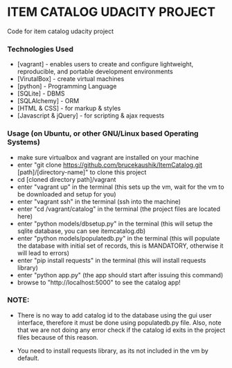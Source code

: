 ITEM CATALOG UDACITY PROJECT
=======================================

Code for item catalog udacity project

### Technologies Used

* [vagrant] - enables users to create and configure lightweight, reproducible, and portable development environments
* [VirutalBox] - create virtual machines
* [python] - Programming Language
* [SQLite] - DBMS
* [SQLAlchemy] - ORM
* [HTML & CSS] - for markup & styles
* [Javascript & jQuery] - for scripting & ajax requests


### Usage (on Ubuntu, or other GNU/Linux based Operating Systems)


* make sure virtualbox and vagrant are installed on your machine
* enter "git clone https://github.com/brucekaushik/ItemCatalog.git [path]/[directory-name]" to clone this project
* cd [cloned directory path]/vagrant
* enter "vagrant up" in the terminal (this sets up the vm, wait for the vm to be downloaded and setup for you)
* enter "vagrant ssh" in the terminal (ssh into the machine)
* enter "cd /vagrant/catalog" in the terminal (the project files are located here)
* enter "python models/dbsetup.py" in the terminal (this will setup the sqlite database, you can see itemcatalog.db)
* enter "python models/populatedb.py" in the terminal (this will populate the database with initial set of records, this is MANDATORY, otherwise it will lead to errors)
* enter "pip install requests" in the terminal (this will install requests library)
* enter "python app.py" (the app should start after issuing this command)
* browse to "http://localhost:5000" to see the catalog app!

### NOTE:

* There is no way to add catalog id to the database using the gui user interface, therefore it must be done using populatedb.py file. Also, note that we are not doing any error check if the catalog id exits in the project files because of this reason.

* You need to install requests library, as its not included in the vm by default.
